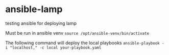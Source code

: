 # ansible-lamp
testing ansible for deploying lamp

Must be run in ansible venv
`source /opt/ansible-venv/bin/activate`

The following command will deploy the local playbooks
`ansible-playbook -i "localhost," -c local your-playbook.yaml`
